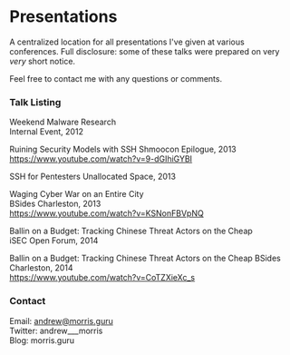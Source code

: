 Presentations
=============

A centralized location for all presentations I've given at various conferences. Full disclosure: some of these talks were prepared on very *very* short notice.

Feel free to contact me with any questions or comments.

### Talk Listing

Weekend Malware Research  
Internal Event, 2012  

Ruining Security Models with SSH
Shmoocon Epilogue, 2013  
https://www.youtube.com/watch?v=9-dGIhiGYBI

SSH for Pentesters
Unallocated Space, 2013  

Waging Cyber War on an Entire City  
BSides Charleston, 2013  
https://www.youtube.com/watch?v=KSNonFBVpNQ  

Ballin on a Budget: Tracking Chinese Threat Actors on the Cheap  
iSEC Open Forum, 2014  

Ballin on a Budget: Tracking Chinese Threat Actors on the Cheap
BSides Charleston, 2014  
https://www.youtube.com/watch?v=CoTZXieXc_s

### Contact

Email: andrew@morris.guru  
Twitter: andrew___morris  
Blog: morris.guru

